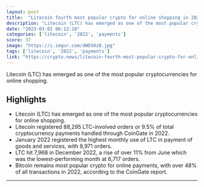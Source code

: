 ```yaml
---
layout: post
title:  "Litecoin fourth most popular crypto for online shopping in 2022"
description: "Litecoin (LTC) has emerged as one of the most popular cryptocurrencies for online shopping."
date: "2023-03-02 06:12:10"
categories: ['litecoin', '2022', 'payments']
score: 37
image: "https://i.imgur.com/dWD50zB.jpg"
tags: ['litecoin', '2022', 'payments']
link: "https://crypto.news/litecoin-fourth-most-popular-crypto-for-online-shopping-in-2022/"
---
```


Litecoin (LTC) has emerged as one of the most popular cryptocurrencies for online shopping.

## Highlights

- Litecoin (LTC) has emerged as one of the most popular cryptocurrencies for online shopping.
- Litecoin registered 88,295 LTC-involved orders or 9.5% of total cryptocurrency payments handled through CoinGate in 2022.
- January 2022 registered the highest monthly use of LTC in payment of goods and services, with 8,971 orders.
- LTC hit 7,968 in December 2022, a rise of over 11% from June which was the lowest-performing month at 6,717 orders.
- Bitcoin remains most popular crypto for online payments, with over 48% of all transactions in 2022, according to the CoinGate report.

---
